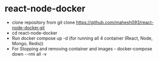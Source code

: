 # react-node-docker

* clone repository from git clone https://github.com/mahesh093/react-node-docker.git
* cd react-node-docker
* Run docker compose up -d (for running all 4 container (React, Node, Mongo, Redis))
* For Stopping and removing container and images - docker-compose down --rmi all -v
